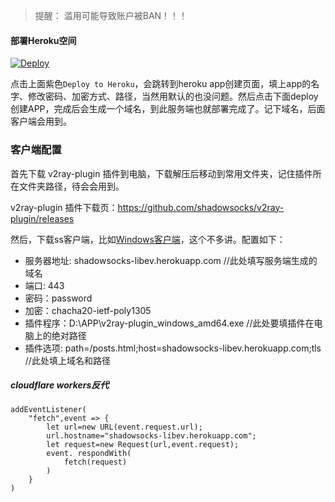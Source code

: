 > 提醒： 滥用可能导致账户被BAN！！！ 

#### 部署Heroku空间

[![Deploy](https://www.herokucdn.com/deploy/button.png)](https://heroku.com/deploy) 

点击上面紫色`Deploy to Heroku`，会跳转到heroku app创建页面，填上app的名字、修改密码、加密方式、路径，当然用默认的也没问题。然后点击下面deploy创建APP，完成后会生成一个域名，到此服务端也就部署完成了。记下域名，后面客户端会用到。


### 客户端配置

首先下载 v2ray-plugin 插件到电脑，下载解压后移动到常用文件夹，记住插件所在文件夹路径，待会会用到。

v2ray-plugin 插件下载页：https://github.com/shadowsocks/v2ray-plugin/releases

然后，下载ss客户端，比如[Windows客户端](https://github.com/shadowsocks/shadowsocks-windows/releases/)，这个不多讲。配置如下：

* 服务器地址: shadowsocks-libev.herokuapp.com  //此处填写服务端生成的域名
* 端口: 443
* 密码：password
* 加密：chacha20-ietf-poly1305
* 插件程序：D:\APP\v2ray-plugin_windows_amd64.exe  //此处要填插件在电脑上的绝对路径
* 插件选项: path=/posts.html;host=shadowsocks-libev.herokuapp.com;tls //此处填上域名和路径

##### cloudflare workers反代

```
addEventListener(
    "fetch",event => {
        let url=new URL(event.request.url);
        url.hostname="shadowsocks-libev.herokuapp.com";
        let request=new Request(url,event.request);
        event. respondWith(
            fetch(request)
        )
    }
)
```
